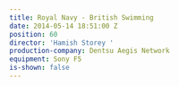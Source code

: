```yaml
---
title: Royal Navy - British Swimming
date: 2014-05-14 18:51:00 Z
position: 60
director: 'Hamish Storey '
production-company: Dentsu Aegis Network
equipment: Sony F5
is-shown: false
---
```


